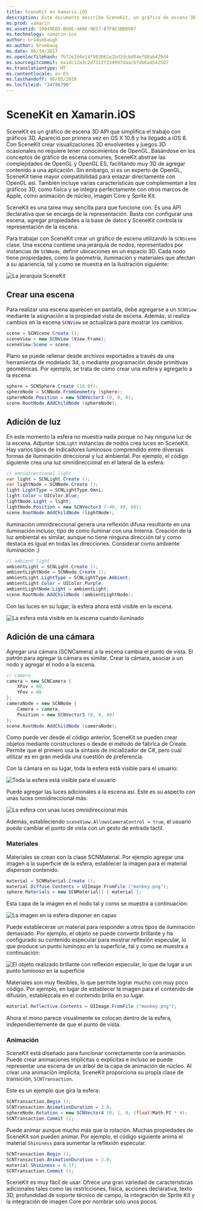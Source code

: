 ```yaml
---
title: SceneKit en Xamarin.iOS
description: Este documento describe SceneKit, un gráfico de escena 3D API que simplifica el trabajo con gráficos 3D abstrayendo las complejidades de OpenGL.
ms.prod: xamarin
ms.assetid: 19049ED5-B68E-4A0E-9D57-B7FAE3BB8987
ms.technology: xamarin-ios
author: bradumbaugh
ms.author: brumbaug
ms.date: 06/14/2017
ms.openlocfilehash: fb72e194e14f903061e1bd2dc6d04ef88ab429d4
ms.sourcegitcommit: ea1dc12a3c2d7322f234997daacbfdb6ad542507
ms.translationtype: MT
ms.contentlocale: es-ES
ms.lasthandoff: 06/05/2018
ms.locfileid: "34786790"
---
```

# <a name="scenekit-in-xamarinios"></a>SceneKit en Xamarin.iOS

SceneKit es un gráfico de escena 3D API que simplifica el trabajo con gráficos 3D. Apareció por primera vez en OS X 10.8 y ha llegado a iOS 8. Con SceneKit crear visualizaciones 3D envolventes y juegos 3D ocasionales no requiere tener conocimientos de OpenGL. Basándose en los conceptos de gráfico de escena comunes, SceneKit abstrae las complejidades de OpenGL y OpenGL ES, facilitando muy 3D de agregar contenido a una aplicación. Sin embargo, si es un experto de OpenGL, SceneKit tiene mayor compatibilidad para enlazar directamente con OpenGL así. También incluye varias características que complementan a los gráficos 3D, como física y se integra perfectamente con otros marcos de Apple, como animación de núcleo, imagen Core y Sprite Kit.

SceneKit es una tarea muy sencilla para que funcione con. Es una API declarativa que se encarga de la representación. Basta con configurar una escena, agregar propiedades a la base de datos y SceneKit controla la representación de la escena.

Para trabajar con SceneKit crear un gráfico de escena utilizando la `SCNScene` clase. Una escena contiene una jerarquía de nodos, representados por instancias de `SCNNode`, definir ubicaciones en un espacio 3D. Cada nodo tiene propiedades, como la geometría, iluminación y materiales que afectan a su apariencia, tal y como se muestra en la ilustración siguiente:

![](scenekit-images/image7.png "La jerarquía SceneKit") 

## <a name="create-a-scene"></a>Crear una escena

Para realizar una escena aparecen en pantalla, debe agregarse a un `SCNView` mediante la asignación a la propiedad vista de escena. Además, si realiza cambios en la escena `SCNView` se actualizará para mostrar los cambios.

```csharp
scene = SCNScene.Create ();
sceneView = new SCNView (View.Frame);
sceneView.Scene = scene;
```

Plano se puede rellenar desde archivos exportados a través de una herramienta de modelado 3d, o mediante programación desde primitivas geométricas. Por ejemplo, se trata de cómo crear una esfera y agregarlo a la escena:

```csharp
sphere = SCNSphere.Create (10.0f);
sphereNode = SCNNode.FromGeometry (sphere);
sphereNode.Position = new SCNVector3 (0, 0, 0);
scene.RootNode.AddChildNode (sphereNode);
```

## <a name="adding-light"></a>Adición de luz

En este momento la esfera no muestra nada porque no hay ninguna luz de la escena. Adjuntar `SCNLight` instancias de nodos crea luces en SceneKit. Hay varios tipos de indicadores luminosos comprendido entre diversas formas de iluminación direccional y luz ambiental. Por ejemplo, el código siguiente crea una luz omnidireccional en el lateral de la esfera:

```csharp
// omnidirectional light
var light = SCNLight.Create ();
var lightNode = SCNNode.Create ();
light.LightType = SCNLightType.Omni;
light.Color = UIColor.Blue;
lightNode.Light = light;
lightNode.Position = new SCNVector3 (-40, 40, 60);
scene.RootNode.AddChildNode (lightNode);
```

Iluminación omnidireccional genera una reflexión difusa resultante en una iluminación incluso, tipo de como iluminar con una linterna. Creación de la luz ambiental es similar, aunque no tiene ninguna dirección tal y como destaca es igual en todas las direcciones. Considerar como ambiente iluminación :)

```csharp
// ambient light
ambientLight = SCNLight.Create ();
ambientLightNode = SCNNode.Create ();
ambientLight.LightType = SCNLightType.Ambient;
ambientLight.Color = UIColor.Purple;
ambientLightNode.Light = ambientLight;
scene.RootNode.AddChildNode (ambientLightNode);
```

Con las luces en su lugar, la esfera ahora está visible en la escena.

![](scenekit-images/image8.png "La esfera está visible en la escena cuando iluminado")
 
## <a name="adding-a-camera"></a>Adición de una cámara

Agregar una cámara (SCNCamera) a la escena cambia el punto de vista. El patrón para agregar la cámara es similar. Crear la cámara, asociar a un nodo y agregar el nodo a la escena.

```csharp
// camera
camera = new SCNCamera {
    XFov = 80,
    YFov = 80
};
cameraNode = new SCNNode {
    Camera = camera,
    Position = new SCNVector3 (0, 0, 40)
};
scene.RootNode.AddChildNode (cameraNode);
```

Como puede ver desde el código anterior, SceneKit se pueden crear objetos mediante constructores o desde el método de fábrica de Create. Permite que el primero usa la sintaxis de inicializador de C#, pero cuál utilizar es en gran medida una cuestión de preferencia.

Con la cámara en su lugar, toda la esfera está visible para el usuario:

![](scenekit-images/image9.png "Toda la esfera está visible para el usuario")
 
Puede agregar las luces adicionales a la escena así. Este es su aspecto con unas luces omnidireccional más:

![](scenekit-images/image10.png "La esfera con unas luces omnidireccional más")
 
Además, estableciendo `sceneView.AllowsCameraControl = true`, el usuario puede cambiar el punto de vista con un gesto de entrada táctil.

### <a name="materials"></a>Materiales

Materiales se crean con la clase SCNMaterial. Por ejemplo agregar una imagen a la superficie de la esfera, establecer la imagen para el material *dispersan* contenido.

```csharp
material = SCNMaterial.Create ();
material.Diffuse.Contents = UIImage.FromFile ("monkey.png");
sphere.Materials = new SCNMaterial[] { material };
```

Esta capa de la imagen en el nodo tal y como se muestra a continuación:

![](scenekit-images/image11.png "La imagen en la esfera disponer en capas")
 
Puede establecerse un material para responder a otros tipos de iluminación demasiado. Por ejemplo, el objeto se puede convertir brillante y ha configurado su contenido especular para mostrar reflexión especular, lo que produce un punto luminoso en la superficie, tal y como se muestra a continuación:

![](scenekit-images/image12.png "El objeto realizado brillante con reflexión especular, lo que da lugar a un punto luminoso en la superficie")
 
Materiales son muy flexibles, lo que permite lograr mucho con muy poco código. Por ejemplo, en lugar de establecer la imagen para el contenido de difusión, establézcala en el contenido brilla en su lugar.

```csharp
material.Reflective.Contents = UIImage.FromFile ("monkey.png");
```

Ahora el mono parece visualmente se colocan dentro de la esfera, independientemente de que el punto de vista.

### <a name="animation"></a>Animación

SceneKit está diseñado para funcionar correctamente con la animación. Puede crear animaciones implícitas o explícitas e incluso se puede representar una escena de un árbol de la capa de animación de núcleo. Al crear una animación implícita, SceneKit proporciona su propia clase de transición, `SCNTransaction`.

Este es un ejemplo que gira la esfera:

```csharp
SCNTransaction.Begin ();
SCNTransaction.AnimationDuration = 2.0;
sphereNode.Rotation = new SCNVector4 (0, 1, 0, (float)Math.PI * 4);
SCNTransaction.Commit ();
```

Puede animar aunque mucho más que la rotación. Muchas propiedades de SceneKit son pueden animar. Por ejemplo, el código siguiente anima el material `Shininess` para aumentar la reflexión especular.

```csharp
SCNTransaction.Begin ();
SCNTransaction.AnimationDuration = 2.0;
material.Shininess = 0.1f;
SCNTransaction.Commit ();
```

SceneKit es muy fácil de usar. Ofrece una gran variedad de características adicionales tales como las restricciones, física, acciones declarativa, texto 3D, profundidad de soporte técnico de campo, la integración de Sprite Kit y la integración de imagen Core por nombrar solo unos pocos.